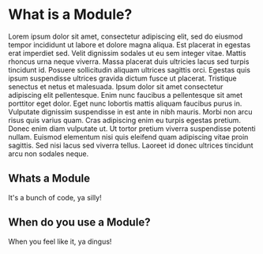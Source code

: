 # What is a Module?

Lorem ipsum dolor sit amet, consectetur adipiscing elit, sed do eiusmod tempor incididunt ut labore et dolore magna aliqua. Est placerat in egestas erat imperdiet sed. Velit dignissim sodales ut eu sem integer vitae. Mattis rhoncus urna neque viverra. Massa placerat duis ultricies lacus sed turpis tincidunt id. Posuere sollicitudin aliquam ultrices sagittis orci. Egestas quis ipsum suspendisse ultrices gravida dictum fusce ut placerat. Tristique senectus et netus et malesuada. Ipsum dolor sit amet consectetur adipiscing elit pellentesque. Enim nunc faucibus a pellentesque sit amet porttitor eget dolor. Eget nunc lobortis mattis aliquam faucibus purus in. Vulputate dignissim suspendisse in est ante in nibh mauris. Morbi non arcu risus quis varius quam. Cras adipiscing enim eu turpis egestas pretium. Donec enim diam vulputate ut. Ut tortor pretium viverra suspendisse potenti nullam. Euismod elementum nisi quis eleifend quam adipiscing vitae proin sagittis. Sed nisi lacus sed viverra tellus. Laoreet id donec ultrices tincidunt arcu non sodales neque.

## Whats a Module

It's a bunch of code, ya silly!

## When do you use a Module?

When you feel like it, ya dingus!

